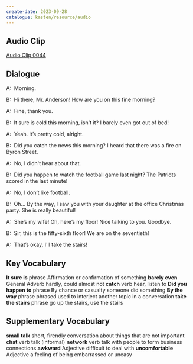 ```yaml
---
create-date: 2023-09-28
catalogue: kasten/resource/audio
---
```


## Audio Clip
[Audio Clip 0044](https://archive.org/download/englishpod_all/englishpod_0044dg.mp3)

## Dialogue
A:  Morning.

B:  Hi there,  Mr. Anderson!   How are you on this fine morning?

A:  Fine, thank you.

B:  It sure is cold this morning, isn't it?  I barely even got out of bed!

A:  Yeah. It’s pretty cold, alright.

B:  Did you catch the news this morning?  I heard that there was a fire on Byron Street.

A:  No, I didn't hear about that.

B:  Did you happen to watch the football game last night? The Patriots scored in the last minute!

A:  No, I don’t like football.

B:  Oh… By the way, I saw you with your daughter at the office Christmas party.  She is really beautiful!

A:  She’s my wife!  Oh, here’s my floor!  Nice talking to you.  Goodbye.

B:  Sir, this is the fifty-sixth floor!  We are on the seventieth!

A:  That’s okay, I'll take the stairs!

## Key Vocabulary
**It sure is**          phrase           Affirmation or confirmation of something
**barely even**         General Adverb   hardly, could almost not
**catch**               verb             hear, listen to
**Did you happen to**   phrase           By chance or casualty someone did something
**By the way**          phrase           phrased used to interject another topic in a conversation
**take the stairs**     phrase           go up the stairs, use the stairs

## Supplementary Vocabulary
**small talk**                  short, firendly conversation about things that are not important
**chat**            verb        talk (informal)
**network**         verb        talk with people to form business connections
**awkward**         Adjective   difficult to deal with
**uncomfortable**   Adjective   a feeling of being embarrassed or uneasy
